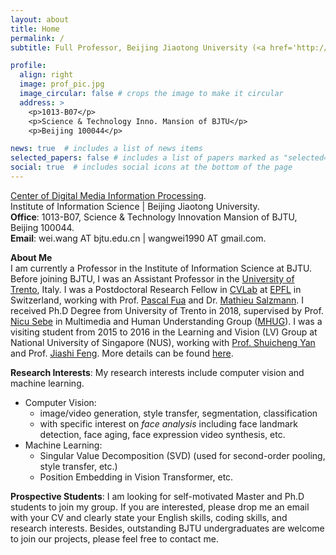 ```yaml
---
layout: about
title: Home
permalink: /
subtitle: Full Professor, Beijing Jiaotong University (<a href='http://en.bjtu.edu.cn/'>BJTU</a>).

profile:
  align: right
  image: prof_pic.jpg
  image_circular: false # crops the image to make it circular
  address: >
    <p>1013-B07</p>
    <p>Science & Technology Inno. Mansion of BJTU</p>
    <p>Beijing 100044</p>

news: true  # includes a list of news items
selected_papers: false # includes a list of papers marked as "selected={true}"
social: true  # includes social icons at the bottom of the page
---
```

<a href='http://mepro.bjtu.edu.cn/'>Center of Digital Media Information Processing</a>. <br />
Institute of Information Science | Beijing Jiaotong University. <br />
**Office**: 1013-B07, Science & Technology Innovation Mansion of BJTU, Beijing 100044. <br />
**Email**: wei.wang AT bjtu.edu.cn | wangwei1990 AT gmail.com. <br />

**About Me** <br />
I am currently a Professor in the Institute of Information Science at BJTU.
Before joining BJTU, I was an Assistant Professor in the [University of Trento](https://www.unitn.it/en), Italy. 
I was a Postdoctoral Research Fellow in [CVLab](https://cvlab.epfl.ch/) at [EPFL](https://www.epfl.ch/en/) in Switzerland, working with Prof. [Pascal Fua](https://people.epfl.ch/cgi-bin/people?id=112366&op=bio&lang=en&cvlang=en) and Dr. [Mathieu Salzmann](https://people.epfl.ch/cgi-bin/people?id=119864&op=bio&lang=en&cvlang=en).
I received Ph.D Degree from University of Trento in 2018, supervised by Prof. [Nicu Sebe](http://disi.unitn.it/~sebe/) in Multimedia and Human Understanding Group ([MHUG](http://mhug.disi.unitn.it/#/)).
I was a visiting student from 2015 to 2016 in the Learning and Vision (LV) Group at National University of Singapore (NUS), working with [Prof. Shuicheng Yan](https://www.ece.nus.edu.sg/stfpage/eleyans/) and Prof. [Jiashi Feng](https://sites.google.com/site/jshfeng/).
More details can be found [here](/cv/).

**Research Interests**:
My research interests include computer vision and machine learning.
- Computer Vision: 
  - image/video generation, style transfer, segmentation, classification
  - with specific interest on *face analysis* including face landmark detection, face aging, face expression video synthesis, etc. <br />
- Machine Learning: 
  - Singular Value Decomposition (SVD) (used for second-order pooling, style transfer, etc.)
  - Position Embedding in Vision Transformer, etc.

**Prospective Students**: I am looking for self-motivated Master and Ph.D students to join my group. 
If you are interested, please drop me an email with your CV and clearly state your English skills, coding skills, and research interests.
Besides, outstanding BJTU undergraduates are welcome to join our projects, please feel free to contact me. 
